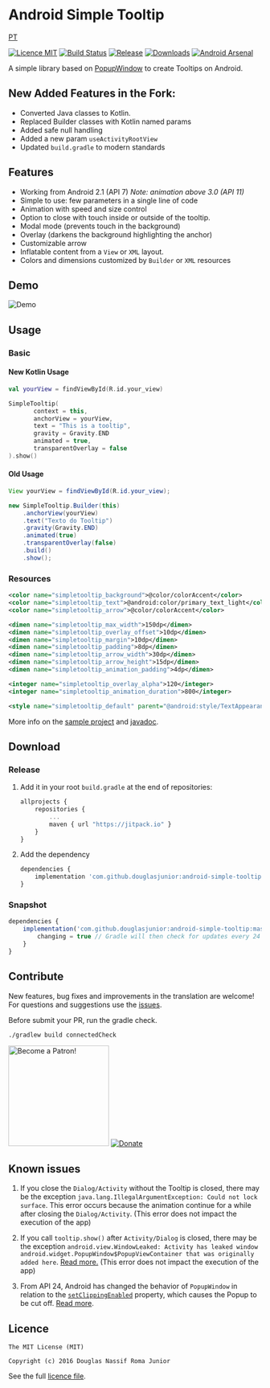 # Android Simple Tooltip

[PT](https://github.com/douglasjunior/android-simple-tooltip/blob/master/README.pt.md)

[![Licence MIT](https://img.shields.io/badge/licence-MIT-blue.svg)](https://github.com/douglasjunior/android-simple-tooltip/blob/master/LICENSE)
[![Build Status](https://travis-ci.org/douglasjunior/android-simple-tooltip.svg?branch=master)](https://travis-ci.org/douglasjunior/android-simple-tooltip)
[![Release](https://jitpack.io/v/douglasjunior/android-simple-tooltip.svg)](https://jitpack.io/#douglasjunior/android-simple-tooltip)
[![Downloads](https://jitpack.io/v/douglasjunior/android-simple-tooltip/month.svg)](#download)
[![Android Arsenal](https://img.shields.io/badge/Android%20Arsenal-Android%20Simple%20Tooltip-yellow.svg?style=flat)](http://android-arsenal.com/details/1/3578)

A simple library based on [PopupWindow](http://developer.android.com/intl/pt-br/reference/android/widget/PopupWindow.html) to create Tooltips on Android.

## New Added Features in the Fork:
- Converted Java classes to Kotlin. 
- Replaced Builder classes with Kotlin named params
- Added safe null handling
- Added a new param `useActivityRootView`
- Updated `build.gradle` to modern standards

## Features

 - Working from Android 2.1 (API 7) *Note: animation above 3.0 (API 11)*
 - Simple to use: few parameters in a single line of code
 - Animation with speed and size control
 - Option to close with touch inside or outside of the tooltip.
 - Modal mode (prevents touch in the background)
 - Overlay (darkens the background highlighting the anchor)
 - Customizable arrow
 - Inflatable content from a `View` or `XML` layout.
 - Colors and dimensions customized by `Builder` or `XML` resources

## Demo

![Demo](https://raw.githubusercontent.com/douglasjunior/android-simple-tooltip/master/screenshots/demo.gif)

## Usage
### Basic

#### New Kotlin Usage
```kotlin
val yourView = findViewById(R.id.your_view)

SimpleTooltip(
       context = this,
       anchorView = yourView,
       text = "This is a tooltip",
       gravity = Gravity.END
       animated = true,
       transparentOverlay = false
).show()
```

#### Old Usage
```java
View yourView = findViewById(R.id.your_view);

new SimpleTooltip.Builder(this)
    .anchorView(yourView)
    .text("Texto do Tooltip")
    .gravity(Gravity.END)
    .animated(true)
    .transparentOverlay(false)
    .build()
    .show();
```

### Resources

```xml
<color name="simpletooltip_background">@color/colorAccent</color>
<color name="simpletooltip_text">@android:color/primary_text_light</color>
<color name="simpletooltip_arrow">@color/colorAccent</color>
```
```xml
<dimen name="simpletooltip_max_width">150dp</dimen>
<dimen name="simpletooltip_overlay_offset">10dp</dimen>
<dimen name="simpletooltip_margin">10dp</dimen>
<dimen name="simpletooltip_padding">8dp</dimen>
<dimen name="simpletooltip_arrow_width">30dp</dimen>
<dimen name="simpletooltip_arrow_height">15dp</dimen>
<dimen name="simpletooltip_animation_padding">4dp</dimen>
```
```xml
<integer name="simpletooltip_overlay_alpha">120</integer>
<integer name="simpletooltip_animation_duration">800</integer>
```
```xml
<style name="simpletooltip_default" parent="@android:style/TextAppearance.Medium"></style>
```

More info on the [sample project](https://github.com/douglasjunior/android-simple-tooltip/blob/master/sample/src/main/java/io/github/douglasjunior/androidSimpleTooltip/sample/MainActivity.java) and [javadoc](https://jitpack.io/com/github/douglasjunior/android-simple-tooltip/master-SNAPSHOT/javadoc/).

## Download
### Release

1. Add it in your root `build.gradle` at the end of repositories:

    ```javascript
    allprojects {
    	repositories {
    		...
    		maven { url "https://jitpack.io" }
    	}
    }
    ```

2. Add the dependency

    ```javascript
    dependencies {
        implementation 'com.github.douglasjunior:android-simple-tooltip:0.2.2'
    }
    ```

### Snapshot

```javascript
dependencies {
    implementation('com.github.douglasjunior:android-simple-tooltip:master-SNAPSHOT') {
        changing = true // Gradle will then check for updates every 24 hours
    }
}
```

## Contribute

New features, bug fixes and improvements in the translation are welcome! For questions and suggestions use the [issues](https://github.com/douglasjunior/android-simple-tooltip/issues).

Before submit your PR, run the gradle check.
```bash
./gradlew build connectedCheck
```

<a href="https://www.patreon.com/douglasjunior"><img src="http://i.imgur.com/xEO164Z.png" alt="Become a Patron!" width="200" /></a>
[![Donate](https://www.paypalobjects.com/en_US/i/btn/btn_donateCC_LG.gif)](https://www.paypal.com/cgi-bin/webscr?cmd=_s-xclick&hosted_button_id=E32BUP77SVBA2)


## Known issues

1. If you close the `Dialog/Activity` without the Tooltip is closed, there may be the exception `java.lang.IllegalArgumentException: Could not lock surface`. This error occurs because the animation continue for a while after closing the `Dialog/Activity`. (This error does not impact the execution of the app)

2. If you call `tooltip.show()` after `Activity/Dialog` is closed, there may be the exception `android.view.WindowLeaked: Activity has leaked window android.widget.PopupWindow$PopupViewContainer that was originally added here`. [Read more.](http://stackoverflow.com/questions/2850573/activity-has-leaked-window-that-was-originally-added) (This error does not impact the execution of the app)

3. From API 24, Android has changed the behavior of `PopupWindow` in relation to the [`setClippingEnabled`](https://developer.android.com/reference/android/widget/PopupWindow.html#setClippingEnabled(boolean)) property, which causes the Popup to be cut off. [Read more](https://github.com/douglasjunior/android-simple-tooltip/issues/40).

## Licence

```
The MIT License (MIT)

Copyright (c) 2016 Douglas Nassif Roma Junior
```

See the full [licence file](https://github.com/douglasjunior/android-simple-tooltip/blob/master/LICENSE).
